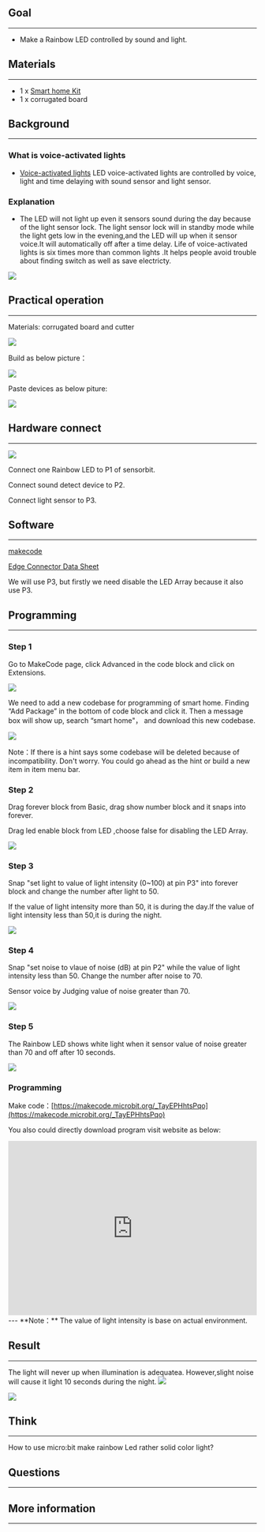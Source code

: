 
## Goal
---

- Make a Rainbow LED controlled by sound and light.

## Materials
---

- 1 x [Smart home Kit](https://www.elecfreaks.com/estore)
- 1 x  corrugated board

## Background
---
### What is voice-activated lights
- [Voice-activated lights](https://baike.baidu.com/item/LED%E5%A3%B0%E5%85%89%E6%8E%A7%E7%81%AF/5015693?fr=aladdin) LED voice-activated lights are controlled by voice, light and time delaying with sound sensor and light sensor.
### Explanation
- The LED will not light up even it sensors sound during the day because of the light sensor lock. The light sensor lock will in standby mode while the light gets low in the evening,and the LED will up when it sensor voice.It will automatically off after a time delay. Life of voice-activated lights is six times more than common lights .It helps people avoid trouble about finding switch as well as save electricty. 


![](https://i.imgur.com/HbCt288.png)

## Practical operation
---
Materials: corrugated board and cutter

![](https://i.imgur.com/PuJE7uj.jpg)

Build as below picture：

![](https://i.imgur.com/Ttp5RK9.jpg)

Paste devices as below piture:

![](https://i.imgur.com/7uAAhWi.jpg)


## Hardware connect
---
![](https://i.imgur.com/j3m26Nl.png)

Connect one Rainbow LED to P1 of sensorbit.

Connect sound detect device to P2.

Connect light sensor to P3.

## Software
---
[makecode](https://makecode.microbit.org/#)

[Edge Connector Data Sheet](https://www.elecfreaks.com/learn-cn/Edge_Connector_Data_Sheet/)

We will use P3, but firstly we need disable the LED Array because it also use P3.

## Programming
---
### Step 1
Go to MakeCode page, click Advanced in the code block and click on Extensions.

![](https://i.imgur.com/2qCyzQ7.png)

We need to add a new codebase for programming of smart home. Finding “Add Package” in the bottom of code block and click it. Then a message box will show up, search “smart home"， and download this new codebase.

![](https://i.imgur.com/QR2s7LD.png)

Note：If there is a hint says some codebase will be deleted because of incompatibility. Don't worry. You could go ahead as the hint or build a new item in item menu bar.

### Step 2

Drag forever block from Basic, drag show number block and it snaps into forever.

Drag led enable block from LED ,choose false for disabling the LED Array.

![](https://i.imgur.com/eU2HDxn.png)

### Step 3

Snap "set light to value of light intensity (0~100) at pin P3" into forever block and change the number after light to 50.

If the value of light intensity more than 50, it is during the day.If the value of light intensity less than 50,it is during the night.

![](https://i.imgur.com/LNSfyGV.png)

### Step 4

Snap "set noise to vlaue of noise (dB) at pin P2" while the value of light intensity less than 50.
Change the number after noise to 70.

Sensor voice by Judging value of noise greater than 70.

![](https://i.imgur.com/gWFFMiV.png)

### Step 5

The Rainbow LED shows white light when it sensor value of noise greater than 70 and off after 10 seconds.


![](https://i.imgur.com/McicDIj.png)

### Programming

Make code：[https://makecode.microbit.org/_TayEPHhtsPqo](https://makecode.microbit.org/_TayEPHhtsPqo)

You also could directly download program visit website as below:

<div style="position:relative;height:0;padding-bottom:70%;overflow:hidden;"><iframe style="position:absolute;top:0;left:0;width:100%;height:100%;" src="https://makecode.microbit.org/#pub:_TayEPHhtsPqo" frameborder="0" sandbox="allow-popups allow-forms allow-scripts allow-same-origin"></iframe></div>  
---
**Note：** The value of light intensity is base on actual environment.

## Result
---
The light will never up when illumination is adequatea. However,slight noise will cause it light  10 seconds during the night.
![](https://i.imgur.com/31mzhfy.jpg)

![](https://i.imgur.com/ymeyq3M.jpg)

## Think
---
How to use micro:bit make rainbow Led rather solid color light? 

## Questions
---


## More information  
---

